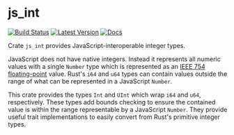 # js_int

[![Build Status](https://travis-ci.org/jplatte/js_int.svg?branch=master)](https://travis-ci.org/jplatte/js_int)
[![Latest Version](https://img.shields.io/crates/v/js_int.svg)](https://crates.io/crates/js_int)
[![Docs](https://docs.rs/js_int/badge.svg)](https://docs.rs/js_int)

Crate `js_int` provides JavaScript-interoperable integer types.

JavaScript does not have native integers. Instead it represents all numeric values with a single `Number` type which is represented as an [IEEE 754 floating-point](https://en.wikipedia.org/wiki/IEEE_754) value. Rust's `i64` and `u64` types can contain values outside the range of what can be represented in a JavaScript `Number`.

This crate provides the types `Int` and `UInt` which wrap `i64` and `u64`, respectively. These types add bounds checking to ensure the contained value is within the range representable by a JavaScript `Number`. They provide useful trait implementations to easily convert from Rust's primitive integer types.
